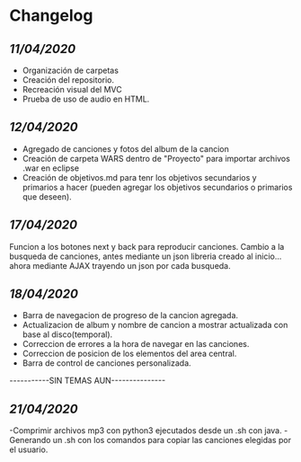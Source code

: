Changelog
=========

*11/04/2020*
------------

- Organización de carpetas
- Creación del repositorio.
- Recreación visual del MVC
- Prueba de uso de audio en HTML.

*12/04/2020*
------------

- Agregado de canciones y fotos del album de la cancion
- Creación de carpeta WARS dentro de "Proyecto" para importar archivos .war en eclipse
- Creación de objetivos.md para tenr los objetivos secundarios y primarios a hacer (pueden agregar los objetivos secundarios o primarios que deseen).

*17/04/2020*
----------------
Funcion a los botones next y back para reproducir canciones.
Cambio a la busqueda de canciones, antes mediante un json libreria creado al inicio... ahora mediante AJAX trayendo un json por cada busqueda.

*18/04/2020*
--------------

- Barra de navegacion de progreso de la cancion agregada.
- Actualizacion de album y nombre de cancion a mostrar actualizada con base al disco(temporal).
- Correccion de errores a la hora de navegar en las canciones.
- Correccion de posicion de los elementos del area central.
- Barra de control de canciones personalizada.

-----------SIN TEMAS AUN---------------

*21/04/2020*
-------------

-Comprimir archivos mp3 con python3 ejecutados desde un .sh con java.
-Generando un .sh con los comandos para copiar las canciones elegidas por el usuario.
